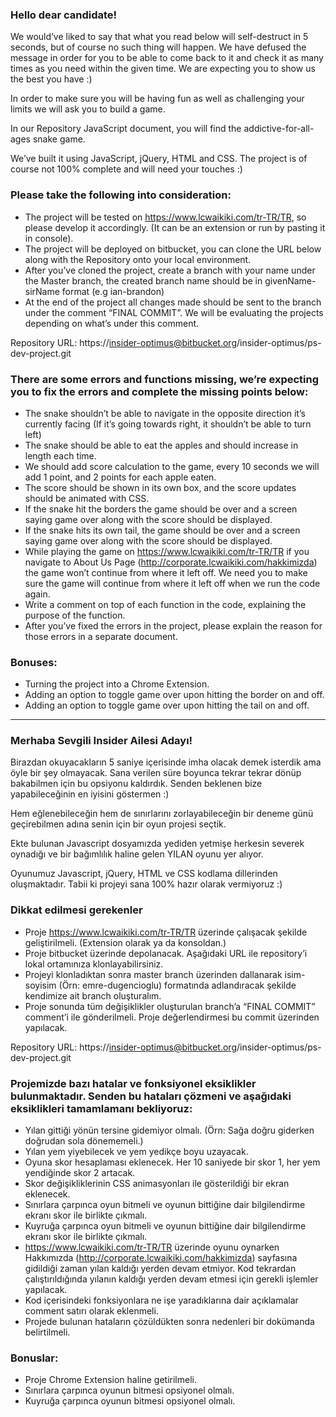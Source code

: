 ### Hello dear candidate! ###

We would’ve liked to say that what you read below will self-destruct in 5 seconds, but of course no such thing will happen. We have defused the message in order for you to be able to come back to it and check it as many times as you need within the given time. We are expecting you to show us the best you have :)

In order to make sure you will be having fun as well as challenging your limits we will ask you to build a game.

In our Repository JavaScript document, you will find the addictive-for-all-ages snake game.

We’ve built it using JavaScript, jQuery, HTML and CSS. The project is of course not 100% complete and will need your touches :)

### Please take the following into consideration: ###

* The project will be tested on https://www.lcwaikiki.com/tr-TR/TR, so please develop it accordingly. (It can be an extension or run by pasting it in console).
* The project will be deployed on bitbucket, you can clone the URL below along with the Repository onto your local environment.
* After you’ve cloned the project, create a branch with your name under the Master branch, the created branch name should be in givenName-sirName format (e.g ian-brandon)
* At the end of the project all changes made should be sent to the branch under the comment “FINAL COMMIT”. We will be evaluating the projects depending on what’s under this comment.

Repository URL: https://insider-optimus@bitbucket.org/insider-optimus/ps-dev-project.git

### There are some errors and functions missing, we’re expecting you to fix the errors and complete the missing points below: ###

* The snake shouldn’t be able to navigate in the opposite direction it’s currently facing (If it’s going towards right, it shouldn’t be able to turn left)
* The snake should be able to eat the apples and should increase in length each time.
* We should add score calculation to the game, every 10 seconds we will add 1 point, and 2 points for each apple eaten.
* The score should be shown in its own box, and the score updates should be animated with CSS.
* If the snake hit the borders the game should be over and a screen saying game over along with the score should be displayed.
* If the snake hits its own tail, the game should be over and a screen saying game over along with the score should be displayed.
* While playing the game on https://www.lcwaikiki.com/tr-TR/TR if you navigate to About Us Page (http://corporate.lcwaikiki.com/hakkimizda) the game won’t continue from where it left off. We need you to make sure the game will continue from where it left off when we run the code again.
* Write a comment on top of each function in the code, explaining the purpose of the function.
* After you’ve fixed the errors in the project, please explain the reason for those errors in a separate document.

### Bonuses: ###

* Turning the project into a Chrome Extension.
* Adding an option to toggle game over upon hitting the border on and off.
* Adding an option to toggle game over upon hitting the tail on and off.


---------


### Merhaba Sevgili Insider Ailesi Adayı! ###

Birazdan okuyacakların 5 saniye içerisinde imha olacak demek isterdik ama öyle bir şey olmayacak. Sana verilen süre boyunca tekrar tekrar dönüp bakabilmen için bu opsiyonu kaldırdık. Senden beklenen bize yapabileceğinin en iyisini göstermen :)

Hem eğlenebileceğin hem de sınırlarını zorlayabileceğin bir deneme günü geçirebilmen adına senin için bir oyun projesi seçtik.

Ekte bulunan Javascript dosyamızda yediden yetmişe herkesin severek oynadığı ve bir bağımlılık haline gelen YILAN oyunu yer alıyor. 

Oyunumuz Javascript, jQuery, HTML ve CSS kodlama dillerinden oluşmaktadır. Tabii ki projeyi sana 100% hazır olarak vermiyoruz :)

### Dikkat edilmesi gerekenler ###

* Proje https://www.lcwaikiki.com/tr-TR/TR üzerinde çalışacak şekilde geliştirilmeli. (Extension olarak ya da
konsoldan.)
* Proje bitbucket üzerinde depolanacak. Aşağıdaki URL ile repository’i lokal ortamınıza klonlayabilirsiniz.
* Projeyi klonladıktan sonra master branch üzerinden dallanarak isim-soyisim (Örn: emre-dugencioglu) formatında adlandıracak şekilde kendimize ait branch oluşturalım.
* Proje sonunda tüm değişiklikler oluşturulan branch’a “FINAL COMMIT” comment’i ile gönderilmeli. Proje değerlendirmesi bu commit üzerinden yapılacak.

Repository URL: https://insider-optimus@bitbucket.org/insider-optimus/ps-dev-project.git

### Projemizde bazı hatalar ve fonksiyonel eksiklikler bulunmaktadır. Senden bu hataları çözmeni ve aşağıdaki eksiklikleri tamamlamanı bekliyoruz: ###

* Yılan gittiği yönün tersine gidemiyor olmalı. (Örn: Sağa doğru giderken doğrudan sola dönememeli.)
* Yılan yem yiyebilecek ve yem yedikçe boyu uzayacak.
* Oyuna skor hesaplaması eklenecek. Her 10 saniyede bir skor 1, her yem yendiğinde skor 2 artacak.
* Skor değişikliklerinin CSS animasyonları ile gösterildiği bir ekran eklenecek.
* Sınırlara çarpınca oyun bitmeli ve oyunun bittiğine dair bilgilendirme ekranı skor ile birlikte çıkmalı.
* Kuyruğa çarpınca oyun bitmeli ve oyunun bittiğine dair bilgilendirme ekranı skor ile birlikte çıkmalı.
* https://www.lcwaikiki.com/tr-TR/TR üzerinde oyunu oynarken Hakkımızda (http://corporate.lcwaikiki.com/hakkimizda) sayfasına gidildiği zaman yılan kaldığı yerden devam etmiyor. Kod tekrardan çalıştırıldığında yılanın kaldığı yerden devam etmesi için gerekli işlemler yapılacak. 
* Kod içerisindeki fonksiyonlara ne işe yaradıklarına dair açıklamalar comment satırı olarak eklenmeli. 
* Projede bulunan hataların çözüldükten sonra nedenleri bir dokümanda belirtilmeli.

### Bonuslar: ###

* Proje Chrome Extension haline getirilmeli.
* Sınırlara çarpınca oyunun bitmesi opsiyonel olmalı.
* Kuyruğa çarpınca oyunun bitmesi opsiyonel olmalı.